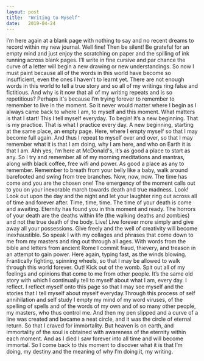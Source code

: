 ```yaml
---
layout: post
title:  "Writing to Myself"
date:   2019-04-24
---
```


I’m here again at a blank page with nothing to say and no recent dreams to record within my new journal. Well fine! Then be silent! Be grateful for an empty mind and just enjoy the scratching on paper and the spilling of ink running across blank pages. I’ll write in fine cursive and par chance the curve of a letter will begin a new drawing or new understandings. So now I must paint because all of the words in this world have become so insufficient, even the ones I haven’t to learnt yet. There are not enough words in this world to tell a true story and so all of my writings ring false and fictitious. And why is it now that all of my writing repeats and is so repetitious? Perhaps it's because I’m trying forever to remember to remember to live in the moment. So it never would matter where I begin as I always came back to where I am, to myself and this moment. What matters is that I start! This I tell myself everyday. To begin! It’s a new beginning. That is my practice. That is what I practice every day. A new beginning, starting at the same place, an empty page. Here, where I empty myself so that I may become full again. And thus I repeat to myself over and over, so that I may remember what it is that I am doing, why I am here, and who on Earth it is that I am. Ahh yes, I’m here at McDonald's, it’s as good a place to start as any. So I try and remember all of my morning meditations and mantras, along with black coffee, free wifi and power. As good a place as any to remember. Remember to breath from your belly like a baby, walk around barefooted and swing from tree branches. Now, now, now. The time has come and you are the chosen one! The emergency of the moment calls out to you on your inexorable march towards death and true madness. Look! Look out upon the day and the night and let your laughter ring out across all of time and forever after. Time, time, time. The time of your death is come and awaiting. Eternity has found you in this moment and ready. The horrors of your death are the deaths within life (the walking deaths and zombies) and not the true death of the body. Live! Live forever more simply and give away all your possessions. Give freely and the well of creativity will become inexhaustible. So speak I with my collages and phrases that come down to me from my masters and ring out through all ages. With words from the bible and letters from ancient Rome I commit fraud, thievery, and treason in an attempt to gain power. Here again, typing fast, as the winds blowing. Frantically fighting, spinning wheels, so that I may be allowed to walk through this world forever. Out! Kick out of the womb. Spit out all of my feelings and opinions that come to me from other people. It’s the same old story with which I continually tell to myself about what I am, every day. I reflect. I reflect myself onto this page so that I may see myself and the stories that I tell myself about myself everyday.Through this process of self annihilation and self study I empty my mind of my word viruses, of the spelling of spells and of the words of my own and of so many other people, my masters, who thus control me. And then my pen slipped and a curve of a line was created and became a neat circle, and it was the circle of eternal return. So that I craved for immortality. But heaven is on earth, and immortality of the soul is obtained with awareness of the eternity within each moment. And as I died I saw forever into all time and will become immortal. So I come back to this moment to discover what it is that I’m doing, my destiny and the meaning of why I’m doing it, my writing.
